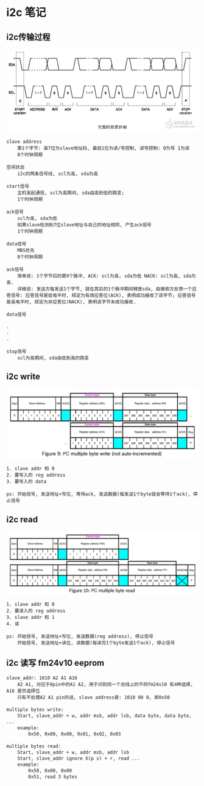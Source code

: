 # i2c 笔记

## i2c传输过程

![完整的数据传输](images/2020-01-08-12-28-56.png)

    slave address
        第1个字节: 高7位为slave地址码, 最低1位为读/写控制, 读写控制: 0为写 1为读
        8个时钟周期

    空闲状态
        i2c的两条信号线, scl为高, sda为高

    start信号
        主机发起通信, scl为高期间, sda由高到低的跳变;
        1个时钟周期

    ack信号
        scl为高, sda为低
        如果slave检测到7位slave地址与自己的地址相同, 产生ack信号
        1个时钟周期

    data信号
        MBS优先
        8个时钟周期

    ack信号
        简单说: 1个字节后的第9个脉冲, ACK: scl为高, sda为低 NACK: scl为高, sda为高.
        详细说: 发送方每发送1个字节, 就在其后的1个脉冲期间释放sda, 由接收方反馈一个应答信号: 应答信号是低电平时, 规定为有效应答位(ACK), 表明成功接收了该字节; 应答信号是高电平时, 规定为非应答位(NACK), 表明该字节未成功接收.

    data信号

    .
    .
    .

    stop信号
        scl为高期间, sda由低到高的跳变

## i2c write

![i2c write操作](images/2020-01-08-13-45-32.png)

    1. slave addr 和 0
    2. 要写入的 reg address
    3. 要写入的 data

    ps: 开始信号, 发送地址+写位, 等待ack, 发送数据(每发送1个byte就会等待1个ack), 停止信号

## i2c read

![i2c read操作](images/2020-01-08-13-46-14.png)

    1. slave addr 和 0
    2. 要读入的 reg address
    3. slave addr 和 1
    4. 读

    ps: 开始信号, 发送地址+写位, 发送数据(reg address), 停止信号
        开始信号, 发送地址+读位, 读数据(每读完1个byte发送1个ack), 停止信号

## i2c 读写 fm24v10 eeprom

    slave_addr: 1010 A2 A1 A16
        A2 A1, 对应于8pin中的A1 A2, 用于识别同一个总线上的不同fm24v10 有4种选择, A16 是页选择位
        只有不处理A2 A1 pin的话, slave address是: 1010 00 0, 即0x50

    multiple bytes write:
        Start, slave_addr + w, addr msb, addr lsb, data byte, data byte, ...
        example:
            0x50, 0x00, 0x00, 0x01, 0x02, 0x03

    multiple bytes read:
        Start, slave_addr + w, addr msb, addr lsb
        Start, slave_addr ignore X(p s) + r, read ...
        example:
            0x50, 0x00, 0x00
            0x51, read 3 bytes

